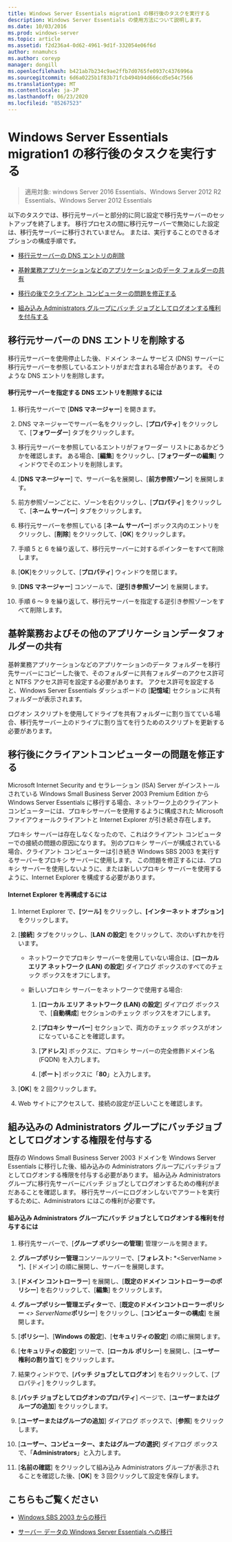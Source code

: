 ```yaml
---
title: Windows Server Essentials migration1 の移行後のタスクを実行する
description: Windows Server Essentials の使用方法について説明します。
ms.date: 10/03/2016
ms.prod: windows-server
ms.topic: article
ms.assetid: f2d236a4-0d62-4961-9d1f-332054e06f6d
author: nnamuhcs
ms.author: coreyp
manager: dongill
ms.openlocfilehash: b421ab7b234c9ae2ffb7d0765fe0937c4376996a
ms.sourcegitcommit: 6d6a0225b1f83b71fcb494b94d666cd5e54c7566
ms.translationtype: MT
ms.contentlocale: ja-JP
ms.lasthandoff: 06/23/2020
ms.locfileid: "85267523"
---
```

# <a name="perform-post-migration-tasks-for-windows-server-essentials-migration1"></a>Windows Server Essentials migration1 の移行後のタスクを実行する

>適用対象: windows Server 2016 Essentials、Windows Server 2012 R2 Essentials、Windows Server 2012 Essentials

以下のタスクでは、移行元サーバーと部分的に同じ設定で移行先サーバーのセットアップを終了します。 移行プロセスの間に移行元サーバーで無効にした設定は、移行先サーバーに移行されていません。 または、実行することのできるオプションの構成手順です。  
  

-   [移行元サーバーの DNS エントリの削除](Perform-post-migration-tasks-for-Windows-Server-Essentials-migration.md#BKMK_DeleteDNSEntries)  
  
-   [基幹業務アプリケーションなどのアプリケーションのデータ フォルダーの共有](Perform-post-migration-tasks-for-Windows-Server-Essentials-migration.md#BKMK_ShareLineOfBusinessAndOtherApplications)  
  
-   [移行の後でクライアント コンピューターの問題を修正する](Perform-post-migration-tasks-for-Windows-Server-Essentials-migration.md#BKMK_FixClientComputerIssuesAfterMigrating)  
  
-   [組み込み Administrators グループにバッチ ジョブとしてログオンする権利を付与する](Perform-post-migration-tasks-for-Windows-Server-Essentials-migration.md#BKMK_AdminGroup)  

  
##  <a name="delete-dns-entries-of-the-source-server"></a><a name="BKMK_DeleteDNSEntries"></a>移行元サーバーの DNS エントリを削除する  
 移行元サーバーを使用停止した後、ドメイン ネーム サービス (DNS) サーバーに移行元サーバーを参照しているエントリがまだ含まれる場合があります。 そのような DNS エントリを削除します。  
  
#### <a name="to-delete-dns-entries-that-point-to-the-source-server"></a>移行元サーバーを指定する DNS エントリを削除するには  
  
1.  移行先サーバーで [**DNS マネージャー**] を開きます。  
  
2.  DNS マネージャーでサーバー名をクリックし、[**プロパティ**] をクリックして、[**フォワーダー**] タブをクリックします。  
  
3.  移行元サーバーを参照しているエントリがフォワーダー リストにあるかどうかを確認します。 ある場合、[**編集**] をクリックし、[**フォワーダーの編集**] ウィンドウでそのエントリを削除します。  
  
4.  [**DNS マネージャー**] で、サーバー名を展開し、[**前方参照ゾーン**] を展開します。  
  
5.  前方参照ゾーンごとに、ゾーンを右クリックし、[**プロパティ**] をクリックして、[**ネーム サーバー**] タブをクリックします。  
  
6.  移行元サーバーを参照している [**ネーム サーバー**] ボックス内のエントリをクリックし、[**削除**] をクリックして、[**OK**] をクリックします。  
  
7.  手順 5 と 6 を繰り返して、移行元サーバーに対するポインターをすべて削除します。  
  
8.  [**OK**]をクリックして、[**プロパティ**] ウィンドウを閉じます。  
  
9. [**DNS マネージャー**] コンソールで、[**逆引き参照ゾーン**] を展開します。  
  
10. 手順 6 ～ 9 を繰り返して、移行元サーバーを指定する逆引き参照ゾーンをすべて削除します。  
  
##  <a name="share-line-of-business-and-other-application-data-folders"></a><a name="BKMK_ShareLineOfBusinessAndOtherApplications"></a>基幹業務およびその他のアプリケーションデータフォルダーの共有  
 基幹業務アプリケーションなどのアプリケーションのデータ フォルダーを移行先サーバーにコピーした後で、そのフォルダーに共有フォルダーのアクセス許可と NTFS アクセス許可を設定する必要があります。 アクセス許可を設定すると、Windows Server Essentials ダッシュボードの [**記憶域**] セクションに共有フォルダーが表示されます。  
  
 ログオン スクリプトを使用してドライブを共有フォルダーに割り当てている場合、移行先サーバー上のドライブに割り当てを行うためのスクリプトを更新する必要があります。  
  
##  <a name="fix-client-computer-issues-after-migrating"></a><a name="BKMK_FixClientComputerIssuesAfterMigrating"></a>移行後にクライアントコンピューターの問題を修正する  
 Microsoft Internet Security and セラレーション (ISA) Server がインストールされている Windows Small Business Server 2003 Premium Edition から Windows Server Essentials に移行する場合、ネットワーク上のクライアントコンピューターには、プロキシサーバーを使用するように構成された Microsoft ファイアウォールクライアントと Internet Explorer が引き続き存在します。  
  
 プロキシ サーバーは存在しなくなったので、これはクライアント コンピューターでの接続の問題の原因になります。 別のプロキシ サーバーが構成されている場合、クライアント コンピューターは引き続き Windows SBS 2003 を実行するサーバーをプロキシ サーバーに使用します。 この問題を修正するには、プロキシ サーバーを使用しないように、または新しいプロキシ サーバーを使用するように、Internet Explorer を構成する必要があります。  
  
#### <a name="to-reconfigure-internet-explorer"></a>Internet Explorer を再構成するには  
  
1.  Internet Explorer で、**[ツール]** をクリックし、**[インターネット オプション]** をクリックします。  
  
2.  [**接続**] タブをクリックし、[**LAN の設定**] をクリックして、次のいずれかを行います。  
  
    -   ネットワークでプロキシ サーバーを使用していない場合は、[**ローカル エリア ネットワーク (LAN) の設定**] ダイアログ ボックスのすべてのチェック ボックスをオフにします。  
  
    -   新しいプロキシ サーバーをネットワークで使用する場合:  
  
        1.  [**ローカル エリア ネットワーク (LAN) の設定**] ダイアログ ボックスで、[**自動構成**] セクションのチェック ボックスをオフにします。  
  
        2.  [**プロキシ サーバー**] セクションで、両方のチェック ボックスがオンになっていることを確認します。  
  
        3.  [**アドレス**] ボックスに、プロキシ サーバーの完全修飾ドメイン名 (FQDN) を入力します。  
  
        4.  [**ポート**] ボックスに「**80**」と入力します。  
  
3.  [**OK**] を 2 回クリックします。  
  
4.  Web サイトにアクセスして、接続の設定が正しいことを確認します。  
  
##  <a name="give-the-built-in-administrators-group-the-right-to-log-on-as-a-batch-job"></a><a name="BKMK_AdminGroup"></a>組み込みの Administrators グループにバッチジョブとしてログオンする権限を付与する  
 既存の Windows Small Business Server 2003 ドメインを Windows Server Essentials に移行した後、組み込みの Administrators グループにバッチジョブとしてログオンする権限を付与する必要があります。 組み込み Administrators グループに移行先サーバーにバッチ ジョブとしてログオンするための権利がまだあることを確認します。 移行先サーバーにログオンしないでアラートを実行するために、Administrators にはこの権利が必要です。  
  
#### <a name="to-give-the-built-in-administrators-group-the-right-to-log-on-as-a-batch-job"></a>組み込み Administrators グループにバッチ ジョブとしてログオンする権利を付与するには  
  
1. 移行先サーバーで、[**グループ ポリシーの管理**] 管理ツールを開きます。  
  
2. **グループポリシー管理**コンソールツリーで、[**フォレスト:** *<ServerName \> *]、[ドメイン] の順に展開し、サーバーを展開します。  
  
3. [**ドメイン コントローラー**] を展開し、[**既定のドメイン コントローラーのポリシー**] を右クリックして、[**編集**] をクリックします。  
  
4. **グループポリシー管理エディター**で、[**既定のドメインコントローラーポリシー** <em><\> ServerName</em>**ポリシー**] をクリックし、[**コンピューターの構成**] を展開します。  
  
5. [**ポリシー**]、[**Windows の設定**]、[**セキュリティの設定**] の順に展開します。  
  
6. [**セキュリティの設定**] ツリーで、[**ローカル ポリシー**] を展開し、[**ユーザー権利の割り当て**] をクリックします。  
  
7. 結果ウィンドウで、[**バッチ ジョブとしてログオン**] を右クリックして、[プロパティ] をクリックします。  
  
8. [**バッチ ジョブとしてログオンのプロパティ**] ページで、[**ユーザーまたはグループの追加**] をクリックします。  
  
9. [**ユーザーまたはグループの追加**] ダイアログ ボックスで、[**参照**] をクリックします。  
  
10. [**ユーザー、コンピューター、またはグループの選択**] ダイアログ ボックスで、「**Administrators**」と入力します。  
  
11. [**名前の確認**] をクリックして組み込み Administrators グループが表示されることを確認した後、[**OK**] を 3 回クリックして設定を保存します。  
  
## <a name="see-also"></a>こちらもご覧ください  
  

-   [Windows SBS 2003 からの移行](Migrate-Windows-Small-Business-Server-2003-to-Windows-Server-Essentials.md)  
  
-   [サーバー データの Windows Server Essentials への移行](Migrate-Server-Data-to-Windows-Server-Essentials.md)

